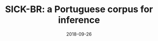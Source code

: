 ---
type: article
authors:
  - Livy Real
  - Ana Rodrigues
  - Andressa Vieira e Silva
  - Beatriz Albiero
  - Bruna Thalenberg
  - Bruno Guide
  - Cindy Silva
  - Guilherme de Oliveira Lima
  - Igor C. S. Camara
  - Miloˇ Stanojevic
  - Rodrigo Souza
  - Valeria de Paiva
title: "SICK-BR: a Portuguese corpus for inference"
journal: "preprint version of paper in PROPOR2018(International Conference on the Computational Processing of Portuguese, Canela Brazil"
date: 2018-09-26
resource:
  type: pdf
  pdf-url: includes/pubs/2018-propor.pdf

---